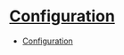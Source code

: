 # [Configuration](https://mybatis.org/mybatis-3/configuration.html)

- [Configuration](#configuration)

